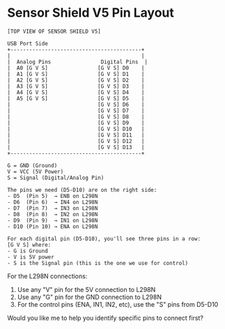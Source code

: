 # Sensor Shield V5 Pin Layout

```
[TOP VIEW OF SENSOR SHIELD V5]

USB Port Side
+------------------------------------------+
|                                          |
|  Analog Pins                Digital Pins  |
|  A0 [G V S]                [G V S] D0    |
|  A1 [G V S]                [G V S] D1    |
|  A2 [G V S]                [G V S] D2    |
|  A3 [G V S]                [G V S] D3    |
|  A4 [G V S]                [G V S] D4    |
|  A5 [G V S]                [G V S] D5    |
|                            [G V S] D6    |
|                            [G V S] D7    |
|                            [G V S] D8    |
|                            [G V S] D9    |
|                            [G V S] D10   |
|                            [G V S] D11   |
|                            [G V S] D12   |
|                            [G V S] D13   |
+------------------------------------------+

G = GND (Ground)
V = VCC (5V Power)
S = Signal (Digital/Analog Pin)

The pins we need (D5-D10) are on the right side:
- D5  (Pin 5)  → ENB on L298N
- D6  (Pin 6)  → IN4 on L298N
- D7  (Pin 7)  → IN3 on L298N
- D8  (Pin 8)  → IN2 on L298N
- D9  (Pin 9)  → IN1 on L298N
- D10 (Pin 10) → ENA on L298N

For each digital pin (D5-D10), you'll see three pins in a row:
[G V S] where:
- G is Ground
- V is 5V power
- S is the Signal pin (this is the one we use for control)
```

For the L298N connections:
1. Use any "V" pin for the 5V connection to L298N
2. Use any "G" pin for the GND connection to L298N
3. For the control pins (ENA, IN1, IN2, etc), use the "S" pins from D5-D10

Would you like me to help you identify specific pins to connect first?
